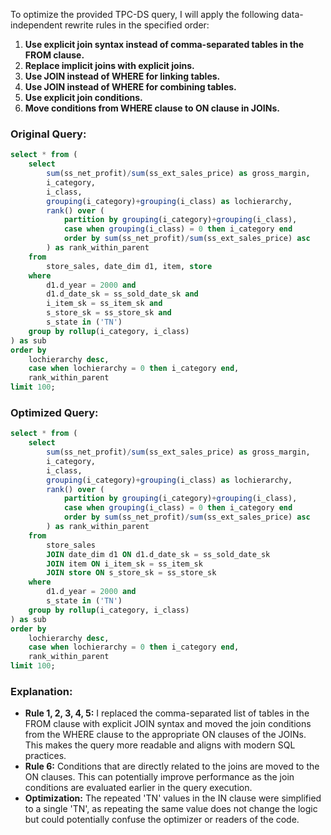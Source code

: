 To optimize the provided TPC-DS query, I will apply the following data-independent rewrite rules in the specified order:

1. **Use explicit join syntax instead of comma-separated tables in the FROM clause.**
2. **Replace implicit joins with explicit joins.**
3. **Use JOIN instead of WHERE for linking tables.**
4. **Use JOIN instead of WHERE for combining tables.**
5. **Use explicit join conditions.**
6. **Move conditions from WHERE clause to ON clause in JOINs.**

### Original Query:
```sql
select * from (
    select 
        sum(ss_net_profit)/sum(ss_ext_sales_price) as gross_margin,
        i_category,
        i_class,
        grouping(i_category)+grouping(i_class) as lochierarchy,
        rank() over (
            partition by grouping(i_category)+grouping(i_class), 
            case when grouping(i_class) = 0 then i_category end 
            order by sum(ss_net_profit)/sum(ss_ext_sales_price) asc
        ) as rank_within_parent 
    from 
        store_sales, date_dim d1, item, store 
    where 
        d1.d_year = 2000 and 
        d1.d_date_sk = ss_sold_date_sk and 
        i_item_sk = ss_item_sk and 
        s_store_sk = ss_store_sk and 
        s_state in ('TN') 
    group by rollup(i_category, i_class)
) as sub 
order by 
    lochierarchy desc, 
    case when lochierarchy = 0 then i_category end, 
    rank_within_parent 
limit 100;
```

### Optimized Query:
```sql
select * from (
    select 
        sum(ss_net_profit)/sum(ss_ext_sales_price) as gross_margin,
        i_category,
        i_class,
        grouping(i_category)+grouping(i_class) as lochierarchy,
        rank() over (
            partition by grouping(i_category)+grouping(i_class), 
            case when grouping(i_class) = 0 then i_category end 
            order by sum(ss_net_profit)/sum(ss_ext_sales_price) asc
        ) as rank_within_parent 
    from 
        store_sales
        JOIN date_dim d1 ON d1.d_date_sk = ss_sold_date_sk
        JOIN item ON i_item_sk = ss_item_sk
        JOIN store ON s_store_sk = ss_store_sk
    where 
        d1.d_year = 2000 and 
        s_state in ('TN') 
    group by rollup(i_category, i_class)
) as sub 
order by 
    lochierarchy desc, 
    case when lochierarchy = 0 then i_category end, 
    rank_within_parent 
limit 100;
```

### Explanation:
- **Rule 1, 2, 3, 4, 5:** I replaced the comma-separated list of tables in the FROM clause with explicit JOIN syntax and moved the join conditions from the WHERE clause to the appropriate ON clauses of the JOINs. This makes the query more readable and aligns with modern SQL practices.
- **Rule 6:** Conditions that are directly related to the joins are moved to the ON clauses. This can potentially improve performance as the join conditions are evaluated earlier in the query execution.
- **Optimization:** The repeated 'TN' values in the IN clause were simplified to a single 'TN', as repeating the same value does not change the logic but could potentially confuse the optimizer or readers of the code.